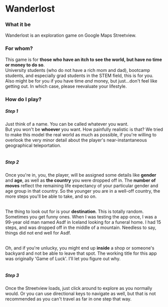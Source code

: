 # Wanderlost

### What it be
Wanderlost is an exploration game on Google Maps Streetview. 

### For whom?
This game is for __those who have an itch to see the world, but have no time or money to do so__.<br/>
University students (who do not have a rich mom and dad), bootcamp students, and especially grad students in the STEM field, this is for you.
Also might be for you if you have time _and_ money, but just...don't feel like getting out. In which case, please reevaluate your lifestyle.

### How do I play?
##### Step 1
Just think of a name. You can be called whatever you want.<br /> But you won't be **whoever** you want. How painfully realistic is that? We tried to make this model the real world as much as possible, if you're willing to overlook the very minor detail about the player's near-instantaneous geographical teleportation.<br /><br />

##### Step 2
Once you're in, you, the player, will be assigned some details like **gender** and **age**, as well as **the country** you were dropped off in. The **number of moves** reflect the remaining life expectancy of your particular gender and age group in that country. So the younger you are in a well-off country, the more steps you'll be able to take, and so on.<br /><br />

The thing to look out for is your **destination**. This is totally random. Sometimes you get funny ones. When I was testing the app once, I was a 99-year old man named Asdf in Iceland looking for a funeral home. I had 15 steps, and was dropped off in the middle of a mountain. Needless to say, things did not end well for Asdf.<br /><br />

Oh, and if you're unlucky, you might end up **inside** a shop or someone's backyard and not be able to leave that spot. The working title for this app was originally 'Game of Luck'. I'll let you figure out why.<br /><br />

##### Step 3
Once the Streetview loads, just click around to explore as you normally would. Or you can use directional keys to navigate as well, but that is not recommended as you can't travel as far in one step that way.
